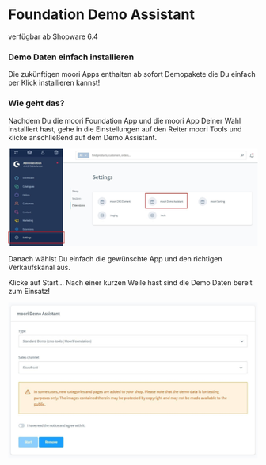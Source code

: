 # Foundation Demo Assistant
verfügbar ab Shopware 6.4

### Demo Daten einfach installieren

Die zukünftigen moori Apps enthalten ab sofort Demopakete die Du einfach 
per Klick installieren kannst!

### Wie geht das?

Nachdem Du die moori Foundation App und die moori App Deiner Wahl installiert hast,
gehe in die Einstellungen auf den Reiter moori Tools und klicke anschließend auf dem Demo Assistant.

![](images/demo-assistant-01.jpg)

Danach wählst Du einfach die gewünschte App und den richtigen Verkaufskanal aus. 

Klicke auf Start...
Nach einer kurzen Weile hast sind die Demo Daten bereit zum Einsatz!

![](images/demo-assistant-02.jpg)